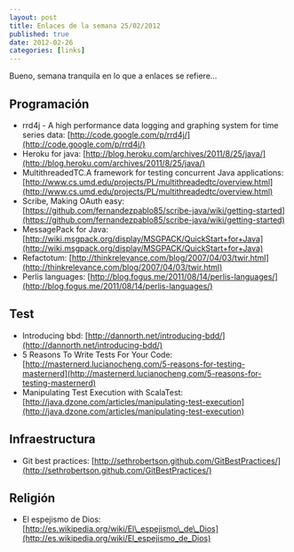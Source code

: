 ```yaml
--- 
layout: post 
title: Enlaces de la semana 25/02/2012 
published: true
date: 2012-02-26 
categories: [links] 
--- 
```


Bueno, semana tranquila en lo que a enlaces se refiere...

Programación
------------
-   rrd4j - A high performance data logging and graphing system for time series data: [http://code.google.com/p/rrd4j/](http://code.google.com/p/rrd4j/)
-   Heroku for java: [http://blog.heroku.com/archives/2011/8/25/java/](http://blog.heroku.com/archives/2011/8/25/java/)
-   MultithreadedTC.A framework for testing concurrent Java applications:[http://www.cs.umd.edu/projects/PL/multithreadedtc/overview.html](http://www.cs.umd.edu/projects/PL/multithreadedtc/overview.html)
-   Scribe, Making OAuth easy: [https://github.com/fernandezpablo85/scribe-java/wiki/getting-started](https://github.com/fernandezpablo85/scribe-java/wiki/getting-started)
-   MessagePack for Java: [http://wiki.msgpack.org/display/MSGPACK/QuickStart+for+Java](http://wiki.msgpack.org/display/MSGPACK/QuickStart+for+Java)
-   Refactotum: [http://thinkrelevance.com/blog/2007/04/03/twir.html](http://thinkrelevance.com/blog/2007/04/03/twir.html)
-   Perlis languages: [http://blog.fogus.me/2011/08/14/perlis-languages/](http://blog.fogus.me/2011/08/14/perlis-languages/)

Test
----
-   Introducing bbd: [http://dannorth.net/introducing-bdd/](http://dannorth.net/introducing-bdd/)
-   5 Reasons To Write Tests For Your Code: [http://masternerd.lucianocheng.com/5-reasons-for-testing-masternerd](http://masternerd.lucianocheng.com/5-reasons-for-testing-masternerd)
-   Manipulating Test Execution with ScalaTest: [http://java.dzone.com/articles/manipulating-test-execution](http://java.dzone.com/articles/manipulating-test-execution)

Infraestructura
---------------
-   Git best practices: [http://sethrobertson.github.com/GitBestPractices/](http://sethrobertson.github.com/GitBestPractices/)

Religión
--------
-   El espejismo de Dios:
    [http://es.wikipedia.org/wiki/El\_espejismo\_de\_Dios](http://es.wikipedia.org/wiki/El_espejismo_de_Dios)
